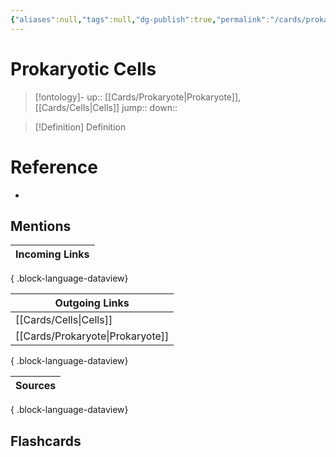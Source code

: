 ```yaml
---
{"aliases":null,"tags":null,"dg-publish":true,"permalink":"/cards/prokaryotic-cells/","dgPassFrontmatter":true}
---
```


# Prokaryotic Cells

> [!ontology]-
> up:: [[Cards/Prokaryote\|Prokaryote]], [[Cards/Cells\|Cells]]
> jump:: 
> down:: 

> [!Definition] Definition

# Reference

- 

## Mentions

| Incoming Links |
| -------------- |

{ .block-language-dataview}

| Outgoing Links                      |
| ----------------------------------- |
| [[Cards/Cells\|Cells]]           |
| [[Cards/Prokaryote\|Prokaryote]] |

{ .block-language-dataview}

| Sources |
| ------- |

{ .block-language-dataview}

## Flashcards